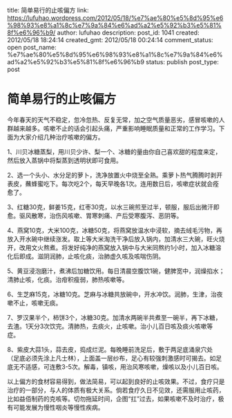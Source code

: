 title: 简单易行的止咳偏方
link: https://lufuhao.wordpress.com/2012/05/18/%e7%ae%80%e5%8d%95%e6%98%93%e8%a1%8c%e7%9a%84%e6%ad%a2%e5%92%b3%e5%81%8f%e6%96%b9/
author: lufuhao
description: 
post_id: 1041
created: 2012/05/18 18:24:14
created_gmt: 2012/05/18 00:24:14
comment_status: open
post_name: %e7%ae%80%e5%8d%95%e6%98%93%e8%a1%8c%e7%9a%84%e6%ad%a2%e5%92%b3%e5%81%8f%e6%96%b9
status: publish
post_type: post

# 简单易行的止咳偏方

今年春天的天气不稳定，忽冷忽热、反复无常，加之空气质量恶劣，感冒咳嗽的人群越来越多。咳嗽不止的话会引起头痛，严重影响睡眠质量和正常的工作学习。下面为大家介绍几种治疗咳嗽的偏方。

  


1、川贝冰糖蒸梨，用川贝少许、梨一个、冰糖的量由你自己喜欢甜的程度来定，然后放入蒸锅中将梨蒸到透明状即可食用。

  


2、选一个头小、水分足的萝卜，洗净放置火中烧至全熟。乘萝卜热气腾腾时剥开表皮，蘸蜂蜜吃下。每次吃2个，每天早晚各1次。连用数日后，咳嗽症状就会痊愈了。

  


3、红糖30克，鲜姜15克，红枣30克，以水三碗煎至过半，顿服，服后出微汗即愈。驱风散寒，治伤风咳嗽、胃寒刺痛、产后受寒腹泻、恶阴等。

  


4、燕窝10克，大米100克，冰糖50克，将燕窝放温水中浸软，摘去绒毛污物，再放入开水碗中继续涨发。取上等大米淘洗干净后放入锅内，加清水三大碗，旺火烧开，改用文火熬煮。将发好纯净的燕窝放入锅中与大米同熬约1小时，加入冰糖溶化后即成。滋阴润肺，止咳化痰，治肺虚久咳及咳喘伤阴。

  


5、黄豆浸泡磨汁，煮沸后加糖饮用。每日清晨空腹饮1碗，健脾宽中，润燥掐水；清肺止咳，化痰。治疳积瘦弱，肺热咳嗽等。

  


6、生芝麻15克，冰糖10克。芝麻与冰糖共放碗中，开水冲饮。润肺，生津，治夜嗽不止，咳嗽无痰。

  


7、罗汉果半个，柿饼3个，冰糖30克。加清水两碗半共煮至一碗半，再下冰糖，去渣。1天分3次饮完。清肺热，去痰火，止咳嗽。治小儿百日咳及痰火咳嗽等症。

  


8、紫皮大蒜1头，蒜去皮，捣成烂泥。每晚睡前洗足后，敷于两足底涌泉穴处（足底必须先涂上凡士林），上面盖一层纱布，足心有较强刺激感时可揭去。如足底无不适感，可连敷3-5次。解毒，镇咳，用治风寒咳嗽，燥咳以及小儿百日咳。

  


以上偏方的食材容易得到，做法简易，可以起到良好的止咳效果。不过，食疗只是治疗的一部分，与人的体质有极大关系。倘若食疗久日不见效，还需服用止咳药，比如益佰制药的克咳等。切勿拖延时间，企图“扛”过去，如果咳嗽不及时治疗，极有可能发展为慢性咽炎等慢性疾病。